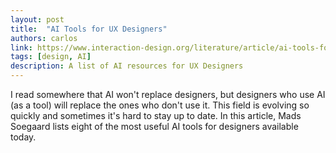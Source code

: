 ```yaml
---
layout: post
title:  "AI Tools for UX Designers"
authors: carlos
link: https://www.interaction-design.org/literature/article/ai-tools-for-ux-designers
tags: [design, AI]
description: A list of AI resources for UX Designers
---
```


I read somewhere that AI won't replace designers, but designers who use AI (as a tool) will replace the ones who don't use it. This field is evolving so quickly and sometimes it's hard to stay up to date. In this article, Mads Soegaard lists eight of the most useful AI tools for designers available today.
